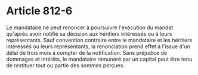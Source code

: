 # Article 812-6

Le mandataire ne peut renoncer à poursuivre l'exécution du mandat qu'après avoir notifié sa décision aux héritiers intéressés ou à leurs représentants.   Sauf convention contraire entre le mandataire et les héritiers intéressés ou leurs représentants, la renonciation prend effet à l'issue d'un délai de trois mois à compter de la notification.   Sans préjudice de dommages et intérêts, le mandataire rémunéré par un capital peut être tenu de restituer tout ou partie des sommes perçues.